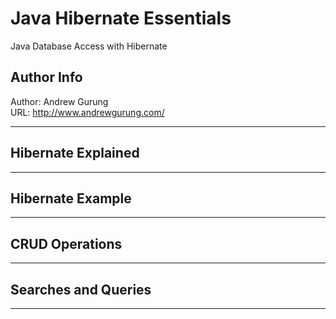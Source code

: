 # Java Hibernate Essentials
Java Database Access with Hibernate

Author Info
-----------
Author: Andrew Gurung <br>
URL: http://www.andrewgurung.com/

-----------

## Hibernate Explained
-----------

## Hibernate Example
-----------

## CRUD Operations
-----------

## Searches and Queries
-----------
